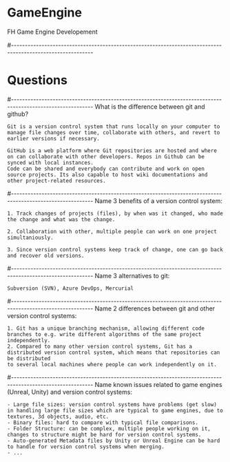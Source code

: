 # GameEngine
FH Game Engine Developement

#-----------------------------------------------------------------------------------------------------------
#	Questions
#-----------------------------------------------------------------------------------------------------------
What is the difference between git and github?

	Git is a version control system that runs locally on your computer to manage file changes over time, collaborate with others, and revert to earlier versions if necessary.

	GitHub is a web platform where Git repositories are hosted and where on can collaborate with other developers. Repos in Github can be synced with local instances.
	Code can be shared and everybody can contribute and work on open source projects. Its also capable to host wiki documentations and other project-related resources.

#-----------------------------------------------------------------------------------------------------------
Name 3 benefits of a version control system:

	1. Track changes of projects (files), by when was it changed, who made the change and what was the change.

	2. Collaboration with other, multiple people can work on one project simultaniously.

	3. Since version control systems keep track of change, one can go back and recover old versions.

#-----------------------------------------------------------------------------------------------------------
Name 3 alternatives to git:

	Subversion (SVN), Azure DevOps, Mercurial

#-----------------------------------------------------------------------------------------------------------
Name 2 differences between git and other version control systems:

	1. Git has a unique branching mechanism, allowing different code branches to e.g. write different algorithms of the same project independently.
	2. Compared to many other version control systems, Git has a distributed version control system, which means that repositories can be distributed
	to several local machines where people can work independently on it.

#-----------------------------------------------------------------------------------------------------------
Name known issues related to game engines (Unreal, Unity) and version control systems:

	- Large file sizes: version control systems have problems (get slow) in handling large file sizes which are typical to game engines, due to textures, 3d objects, audio, etc.
	- Binary files: hard to compare with typical file comparisons.
	- Folder Structure: can be complex, multiple people working on it, changes to structure might be hard for version control systems.
	- Auto-generated Metadata files by Unity or Unreal Engine can be hard to handle for version control systems when merging.
	- ...
